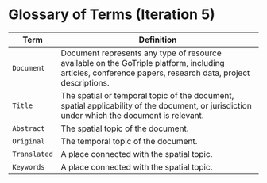 # Glossary of Terms (Iteration 5)

| Term         | Definition                                                                                                                                               |
|--------------|----------------------------------------------------------------------------------------------------------------------------------------------------------|
| `Document`   | Document represents any type of resource available on the GoTriple platform, including articles, conference papers, research data, project descriptions. |
| `Title`      | The spatial or temporal topic of the document, spatial applicability of the document, or jurisdiction under which the document is relevant.              |
| `Abstract`   | The spatial topic of the document.                                                                                                                       |
| `Original`   | The temporal topic of the document.                                                                                                                      |
| `Translated` | A place connected with the spatial topic.                                                                                                                | |
| `Keywords`   | A place connected with the spatial topic.                                                                                                                | |

